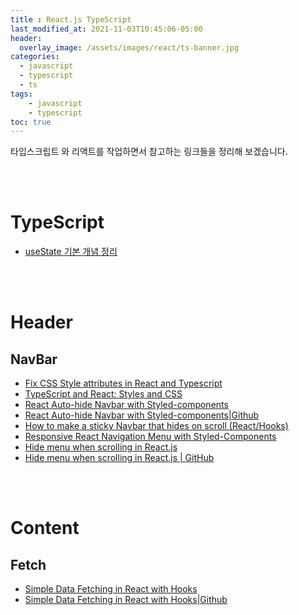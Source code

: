 ```yaml
---
title : React.js TypeScript
last_modified_at: 2021-11-03T10:45:06-05:00
header:
  overlay_image: /assets/images/react/ts-banner.jpg
categories:
  - javascript
  - typescript
  - ts
tags: 
    - javascript
    - typescript
toc: true 
---
```


타입스크립트 와 리액트를 작업하면서 참고하는 링크들을 정리해 보겠습니다.

<br></br>

# TypeScript
- [useState 기본 개념 정리](https://velog.io/@scy0334/201103React-Hooks-%EC%A0%95%EB%A6%AC)

<br></br>

# Header

## NavBar
- [Fix CSS Style attributes in React and Typescript](https://chaseadams.io/posts/typescript-var-cssproperties/)
- [TypeScript and React: Styles and CSS](https://fettblog.eu/typescript-react/styles/)
- [React Auto-hide Navbar with Styled-components](https://medium.com/@glweems/react-auto-hide-on-scroll-navbar-617a6749a96)
- [React Auto-hide Navbar with Styled-components|Github](https://github.com/glweems/react-peekaboo-navbar)
- [How to make a sticky Navbar that hides on scroll (React/Hooks)](https://www.devtwins.com/blog/sticky-navbar-hides-scroll)
- [Responsive React Navigation Menu with Styled-Components](https://dev.to/hyggedev/how-to-build-a-responsive-react-navigation-menu-with-styled-components-3682)
- [Hide menu when scrolling in React.js](https://dev.to/guimg/hide-menu-when-scrolling-in-reactjs-47bj)
- [Hide menu when scrolling in React.js | GitHub](https://github.com/Dineshkarki24/Hide-menu-when-scrolling/blob/master/src/Navbar.js)

<br></br>

# Content

## Fetch
- [Simple Data Fetching in React with Hooks](https://medium.com/geekculture/simple-data-fetching-in-react-with-the-fetch-api-and-axios-with-hooks-useeffect-and-usestate-85d6bd7357c2)
- [Simple Data Fetching in React with Hooks|Github](https://github.com/kirti/react-data-fetching-axios-fetchapi/blob/main/src/PostsWithAxios.js)